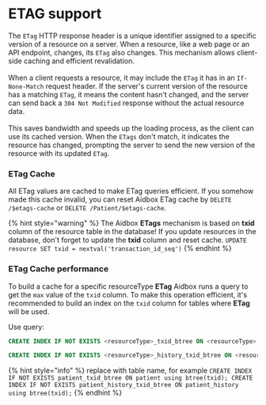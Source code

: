 # ETAG support

The `ETag` HTTP response header is a unique identifier assigned to a specific version of a resource on a server. When a resource, like a web page or an API endpoint, changes, its `ETag` also changes. This mechanism allows client-side caching and efficient revalidation. \
\
When a client requests a resource, it may include the `ETag` it has in an `If-None-Match` request header. If the server's current version of the resource has a matching `ETag`, it means the content hasn't changed, and the server can send back a `304 Not Modified` response without the actual resource data. \
\
This saves bandwidth and speeds up the loading process, as the client can use its cached version. When the `ETags` don't match, it indicates the resource has changed, prompting the server to send the new version of the resource with its updated `ETag`.

### ETag Cache

All ETag values are cached to make ETag queries efficient. If you somehow made this cache invalid, you can reset Aidbox ETag cache by `DELETE /$etags-cache` or `DELETE /Patient/$etags-cache`.

{% hint style="warning" %}
The Aidbox **ETags** mechanism is based on **txid** column of the resource table in the database! If you update resources in the database, don't forget to update the **txid** column and reset cache. `UPDATE resource SET txid = nextval('transaction_id_seq')`
{% endhint %}

### ETag Cache performance

To build a cache for a specific resourceType **ETag** Aidbox runs a query to get the `max` value of the `txid` column. To make this operation efficient, it's recommended to build an index on the `txid` column for tables where **ETag** will be used.

Use query:

```sql
CREATE INDEX IF NOT EXISTS <resourceType>_txid_btree ON <resourceType> using btree(txid);

CREATE INDEX IF NOT EXISTS <resourceType>_history_txid_btree ON <resourceType>_history using btree(txid);
```

{% hint style="info" %}
replace with table name, for example `CREATE INDEX IF NOT EXISTS patient_txid_btree ON patient using btree(txid); CREATE INDEX IF NOT EXISTS patient_history_txid_btree ON patient_history using btree(txid);`
{% endhint %}
